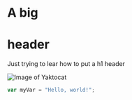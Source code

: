 # A big <h1> header
Just trying to lear how to put a h1 header

![Image of Yaktocat](https://octodex.github.com/images/yaktocat.png)

``` javascript
var myVar = "Hello, world!";
```

